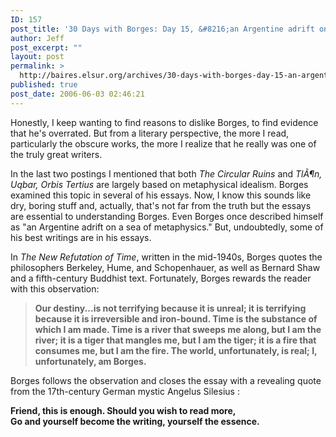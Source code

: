 ```yaml
---
ID: 157
post_title: '30 Days with Borges: Day 15, &#8216;an Argentine adrift on a sea of metaphysics&#8217;'
author: Jeff
post_excerpt: ""
layout: post
permalink: >
  http://baires.elsur.org/archives/30-days-with-borges-day-15-an-argentine-adrift-on-a-sea-of-metaphysics/
published: true
post_date: 2006-06-03 02:46:21
---
```

Honestly, I keep wanting to find reasons to dislike Borges, to find evidence that he's overrated. But from a literary perspective, the more I read, particularly the   obscure works, the more I realize that he really was one of the truly great writers. 

In the last two postings I mentioned that both <em>The Circular Ruins</em> and <em>TlÃ¶n, Uqbar, Orbis Tertius</em> are largely based on metaphysical idealism. Borges examined this topic in several of his essays. Now, I know this sounds like dry, boring stuff and, actually, that's not far from the truth but the essays are essential to understanding Borges. Even Borges once described himself as  "an Argentine adrift on a sea of metaphysics."  But, undoubtedly, some of his best writings are in his essays.

In <em>The New Refutation of Time</em>, written in the mid-1940s, Borges quotes the philosophers Berkeley, Hume, and Schopenhauer, as well as Bernard Shaw and a fifth-century Buddhist text. Fortunately, Borges rewards the reader with this observation:

<blockquote>
<b>
Our destiny...is not terrifying because it is unreal; it is terrifying because it is irreversible and iron-bound. Time is the substance of which I am made. Time is a river that sweeps me along, but I am the river; it is a tiger that mangles me, but I am the tiger; it is a fire that consumes me, but I am the fire. The world, unfortunately, is real; I, unfortunately, am Borges.
</b>
</blockquote>

Borges follows the observation and closes the essay with a revealing quote from the 17th-century German mystic Angelus Silesius  :

<b>
Friend, this is enough. Should you wish to read more,<br />
Go and yourself become the writing, yourself the essence.
</b>